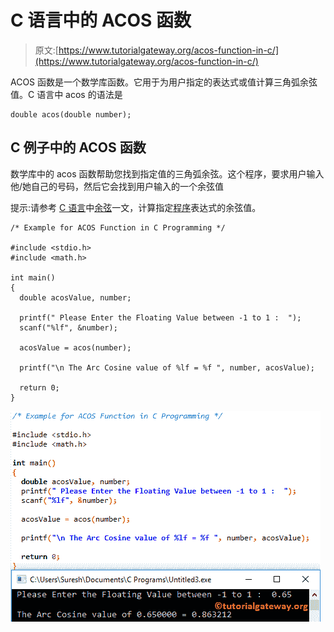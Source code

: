 # C 语言中的 ACOS 函数

> 原文:[https://www.tutorialgateway.org/acos-function-in-c/](https://www.tutorialgateway.org/acos-function-in-c/)

ACOS 函数是一个数学库函数。它用于为用户指定的表达式或值计算三角弧余弦值。C 语言中 acos 的语法是

```
double acos(double number);
```

## C 例子中的 ACOS 函数

数学库中的 acos 函数帮助您找到指定值的三角弧余弦。这个程序，要求用户输入他/她自己的号码，然后它会找到用户输入的一个余弦值

提示:请参考 [C 语言](https://www.tutorialgateway.org/c-programming/)中[余弦](https://www.tutorialgateway.org/cos-function-in-c/)一文，计算指定[程序](https://www.tutorialgateway.org/c-programming-examples/)表达式的余弦值。

```
/* Example for ACOS Function in C Programming */

#include <stdio.h>
#include <math.h>

int main()
{
  double acosValue, number;

  printf(" Please Enter the Floating Value between -1 to 1 :  ");
  scanf("%lf", &number);

  acosValue = acos(number);

  printf("\n The Arc Cosine value of %lf = %f ", number, acosValue);

  return 0;
}
```

![ACOS Function in C Programming 1](img/38849960d658637f8a84e586f9aa9f79.png)